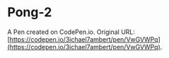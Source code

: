 # Pong-2

A Pen created on CodePen.io. Original URL: [https://codepen.io/3ichael7ambert/pen/VwGVWPq](https://codepen.io/3ichael7ambert/pen/VwGVWPq).

